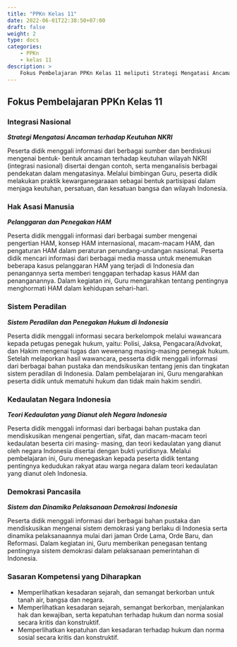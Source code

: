 ```yaml
---
title: "PPKn Kelas 11"
date: 2022-06-01T22:38:50+07:00
draft: false
weight: 2
type: docs
categories:
    - PPKn
    - kelas 11
description: >
    Fokus Pembelajaran PPKn Kelas 11 meliputi Strategi Mengatasi Ancaman terhadap Keutuhan NKRI, Pelanggaran dan Penegakan HAM, Sistem Peradilan dan Penegakan Hukum di Indonesia, Teori Kedaulatan yang Dianut oleh Negara Indonesia, Sistem dan Dinamika Pelaksanaan Demokrasi Indonesia
---
```

## Fokus Pembelajaran PPKn Kelas 11

### Integrasi Nasional
***Strategi Mengatasi Ancaman terhadap Keutuhan NKRI***

Peserta didik menggali informasi dari berbagai sumber dan berdiskusi mengenai bentuk- bentuk ancaman terhadap keutuhan wilayah NKRI (integrasi nasional) disertai dengan contoh, serta menganalisis berbagai pendekatan dalam mengatasinya. Melalui bimbingan Guru, peserta didik melakukan praktik kewarganegaraaan sebagai bentuk partisipasi dalam menjaga keutuhan, persatuan, dan kesatuan bangsa dan wilayah Indonesia.

### Hak Asasi Manusia
***Pelanggaran dan Penegakan HAM***

Peserta didik menggali informasi dari berbagai sumber mengenai pengertian HAM, konsep HAM internasional, macam-macam HAM, dan pengaturan HAM dalam peraturan perundang-undangan nasional. Peserta didik mencari informasi dari berbagai media massa untuk menemukan beberapa kasus pelanggaran HAM yang terjadi di Indonesia dan penangannya serta memberi tenggapan terhadap kasus HAM dan penanganannya. Dalam kegiatan ini, Guru mengarahkan tentang pentingnya menghormati HAM dalam kehidupan sehari-hari.

### Sistem Peradilan
***Sistem Peradilan dan Penegakan Hukum di Indonesia***

Peserta didik menggali informasi secara berkelompok melalui wawancara kepada petugas penegak hukum, yaitu: Polisi, Jaksa, Pengacara/Advokat, dan Hakim mengenai tugas dan wewenang masing-masing penegak hukum. Setelah melaporkan hasil wawancara, pesserta didik menggali informasi dari berbagai bahan pustaka dan mendsikusikan tentang jenis dan tingkatan sistem peradilan di Indonesia. Dalam pembelajaran ini, Guru mengarahkan peserta didik untuk mematuhi hukum dan tidak main hakim sendiri.

### Kedaulatan Negara Indonesia
***Teori Kedaulatan yang Dianut oleh Negara Indonesia***

Peserta didik menggali informasi dari berbagai bahan pustaka dan mendiskusikan mengenai pengertian, sifat, dan macam-macam teori kedaulatan beserta ciri masing- masing, dan teori kedaulatan yang dianut oleh negara Indonesia disertai dengan bukti yuridisnya. Melalui pembelajaran ini, Guru menegaskan kepada peserta didik tentang pentingnya kedudukan rakyat atau warga negara dalam teori kedaulatan yang dianut oleh Indonesia.

### Demokrasi Pancasila
***Sistem dan Dinamika Pelaksanaan Demokrasi Indonesia***

Peserta didik menggali informasi dari berbagai bahan pustaka dan mendiskusikan mengenai sistem demokrasi yang berlaku di Indonesia serta dinamika pelaksanaannya mulai dari jaman Orde Lama, Orde Baru, dan Reformasi. Dalam kegiatan ini, Guru memberikan penegasan tentang pentingnya sistem demokrasi dalam pelaksanaan pemerintahan di Indonesia.

### Sasaran Kompetensi yang Diharapkan
- Memperlihatkan kesadaran sejarah, dan semangat berkorban untuk tanah air, bangsa dan negara.
- Memperlihatkan kesadaran sejarah, semangat berkorban, menjalankan hak dan kewajiban, serta kepatuhan terhadap hukum dan norma sosial secara kritis dan konstruktif.
- Memperlihatkan kepatuhan dan kesadaran terhadap hukum dan norma sosial secara kritis dan konstruktif.

